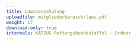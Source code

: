 ```yaml
---
title: Lawinenschulung
uploadfile: mitgliederbereich/lawi.pdf
weight: 17
download-only: true
internals: KATZUG Rettungshundestaffel - Ordner
---
```

